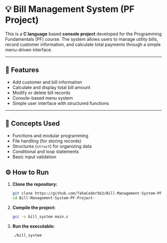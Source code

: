 # 💡 Bill Management System (PF Project)

This is a **C language** based **console project** developed for the Programming Fundamentals (PF) course. The system allows users to manage utility bills, record customer information, and calculate total payments through a simple menu-driven interface.

---

## 📌 Features

- Add customer and bill information
- Calculate and display total bill amount
- Modify or delete bill records
- Console-based menu system
- Simple user interface with structured functions

---

## 🧠 Concepts Used

- Functions and modular programming
- File handling (for storing records)
- Structures (`struct`) for organizing data
- Conditional and loop statements
- Basic input validation

## ⚙️ How to Run

1. **Clone the repository:**
   ```bash
   git clone https://github.com/TahaCoder563/Bill-Management-System-PF-Project-.git
   cd Bill-Management-System-PF-Project-
2. **Compile the project:**
   ```bash
   gcc -o bill_system main.c
3. **Run the executable:**
   ```bash 
   ./bill_system
